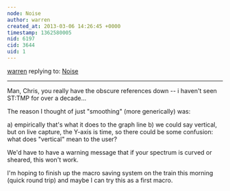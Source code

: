 ```yaml
---
node: Noise
author: warren
created_at: 2013-03-06 14:26:45 +0000
timestamp: 1362580005
nid: 6197
cid: 3644
uid: 1
---
```




[warren](../profile/warren) replying to: [Noise](../notes/cfastie/3-4-2013/noise)

----
Man, Chris, you really have the obscure references down -- i haven't seen ST:TMP for over a decade...

The reason I thought of just "smoothing" (more generically) was:

a) empirically that's what it does to the graph line
b) we could say vertical, but on live capture, the Y-axis is time, so there could be some confusion: what does "vertical" mean to the user?

We'd have to have a warning message that if your spectrum is curved or sheared, this won't work.

I'm hoping to finish up the macro saving system on the train this morning (quick round trip) and maybe I can try this as a first macro. 